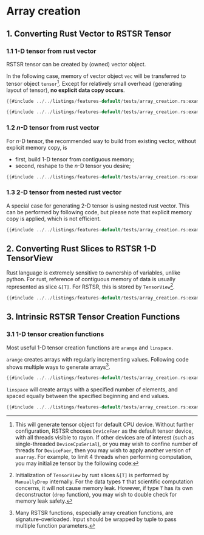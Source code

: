 # Array creation

## 1. Converting Rust Vector to RSTSR Tensor

### 1.1 1-D tensor from rust vector

RSTSR tensor can be created by (owned) vector object.

In the following case, memory of vector object `vec` will be transferred to tensor object `tensor`[^1].
Except for relatively small overhead (generating layout of tensor), **no explicit data copy occurs**.

```rust
{{#include ../../listings/features-default/tests/array_creation.rs:example_01}}
```

[^1]: This will generate tensor object for default CPU device.
Without further configuration, RSTSR chooses `DeviceFaer` as the default tensor device, with all threads visible to rayon.
If other devices are of interest (such as single-threaded `DeviceCpuSerial`), or you may wish to confine number of threads for `DeviceFaer`, then you may wish to apply another version of `asarray`.
For example, to limit 4 threads when performing computation, you may initialize tensor by the following code:

```rust
{{#include ../../listings/features-default/tests/array_creation.rs:example_02}}
```

### 1.2 $n$-D tensor from rust vector

For $n$-D tensor, the recommended way to build from existing vector, without explicit memory copy, is
- first, build 1-D tensor from contiguous memory;
- second, reshape to the $n$-D tensor you desire;

```rust
{{#include ../../listings/features-default/tests/array_creation.rs:example_03}}
```

### 1.3 2-D tensor from nested rust vector

A special case for generating 2-D tensor is using nested rust vector.
This can be performed by following code, but please note that explicit memory copy is applied, which is not efficient.

```rust
{{#include ../../listings/features-default/tests/array_creation.rs:example_04}}
```

## 2. Converting Rust Slices to RSTSR 1-D TensorView

Rust language is extremely sensitive to ownership of variables, unlike python.
For rust, reference of contiguous memory of data is usually represented as slice `&[T]`.
For RSTSR, this is stored by `TensorView`[^2].

```rust
{{#include ../../listings/features-default/tests/array_creation.rs:example_05}}
```

[^2]: Initialization of `TensorView` by rust slices `&[T]` is performed by `ManuallyDrop` internally.
For the data types `T` that scientific computation concerns, it will not cause memory leak.
However, if type `T` has its own deconstructor (`drop` function), you may wish to double check for memory leak safety.

## 3. Intrinsic RSTSR Tensor Creation Functions

### 3.1 1-D tensor creation functions

Most useful 1-D tensor creation functions are `arange` and `linspace`.

`arange` creates arrays with regularly incrementing values.
Following code shows multiple ways to generate arrays[^3].

```rust
{{#include ../../listings/features-default/tests/array_creation.rs:example_arange}}
```

[^3]: Many RSTSR functions, especially array creation functions, are signature-overloaded.
Input should be wrapped by tuple to pass multiple function parameters.

`linspace` will create arrays with a specified number of elements, and spaced equally between the specified beginning and end values.

```rust
{{#include ../../listings/features-default/tests/array_creation.rs:example_linspace}}
```
